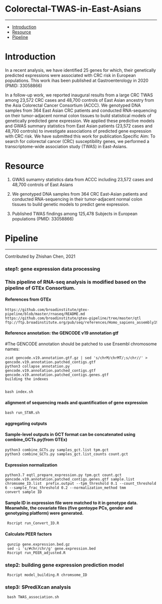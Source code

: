 # Colorectal-TWAS-in-East-Asians
---
* [Introduction](#Introduction)
* [Resource](#Resource)
* [Pipeline](#Pipeline)

<a name="Introduction"/>

# Introduction
In a recent analysis, we have identified 25 genes for which, their genetically predicted expressions were associated with CRC risk in European populations. This work ihas been published at Gastroenterology in 2020 (PMID: 33058866)

In a follow-up work, we reported inaugural results from a large CRC TWAS among 23,572 CRC cases and 48,700 controls of East Asian ancestry from the Asia Colorectal Cancer Consortium (ACCC). We genotyped DNA samples from 364 East Asian CRC patients and conducted RNA-sequencing on their tumor-adjacent normal colon tissues to build statistical models of genetically predicted gene expression. We applied these predictive models and GWAS summary statistics from East Asian patients (23,572 cases and 48,700 controls) to investigate associations of predicted gene expression with CRC risk. We have submitted this work for publication.Specific Aim: To search for colorectal cancer (CRC) susceptibility genes, we performed a transcriptome-wide association study (TWAS) in East-Asians. 

<a name="Resource"/>

# Resource

1. GWAS sumamry statistics data from ACCC including 23,572 cases and 48,700 controls of East Asians

2. We genotyped DNA samples from 364 CRC East-Asian patients and conducted RNA-sequencing in their tumor-adjacent normal colon tissues to build genetic models to predict gene expression. 

3. Published TWAS findings among 125,478 Subjects in European populations (PMID: 33058866)



<a name="Pipeline"/>

# Pipeline 
---
Contributed by Zhishan Chen, 2021

### step1: gene expression data processing
### This pipeline of RNA-seq analysis is modified based on the pipeline of GTEx Consortium.
#### References from GTEx 
```
https://github.com/broadinstitute/gtex-pipeline/blob/master/rnaseq/README.md 
https://github.com/broadinstitute/gtex-pipeline/tree/master/qtl
ftp://ftp.broadinstitute.org/pub/seq/references/Homo_sapiens_assembly19.fasta

```

#### Reference annotation: the GENCODE v19 annotation gtf

#The GENCODE annotation should be patched to use Ensembl chromosome names:
```
zcat gencode.v19.annotation.gtf.gz | sed 's/chrM/chrMT/;s/chr//' > gencode.v19.annotation.patched_contigs.gtf   
python3 collapse_annotation.py gencode.v19.annotation.patched_contigs.gtf gencode.v19.annotation.patched_contigs.genes.gtf
building the indexes


bash index.sh
```
####  alignment of sequencing reads and quantification of gene expression
```
bash run_STAR.sh
```
#### aggregating outputs

####  Sample-level outputs in GCT format can be concatenated using combine_GCTs.py(from GTEx)
```
python3 combine_GCTs.py samples_gct.list tpm.gct
python3 combine_GCTs.py samples_gct.list_counts count.gct
```
#### Expression normalization
```
python3.7 eqtl_prepare_expression.py tpm.gct count.gct gencode.v19.annotation.patched_contigs.genes.gtf sample.list chromsome_ID.list  prefix.output --tpm_threshold 0.1 --count_threshold 6 --sample_frac_threshold 0.2 --normalization_method tmm
convert sample ID
```
#### Sample ID in expression file were matched to it in genotype data. Meanwhile, the covariate files (five gentoype PCs, gender and genotyping platform) were generated.
```
 Rscript run_Convert_ID.R
```
####  Calculate PEER factors
```
 gunzip gene.expression.bed.gz
 sed -i 's/#chr/chr/g' gene.expression.bed
 Rscript run_PEER_adjusted.R
```
 ### step2: building gene expression prediction model
```
 Rscript model_building.R chromsome_ID
```
 ### step3: SPrediXcan analysis
```
 bash TWAS_association.sh
```
